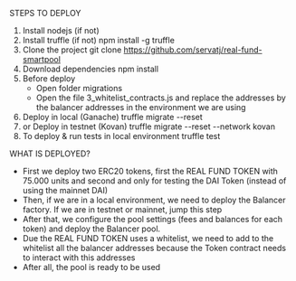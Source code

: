 STEPS TO DEPLOY
1. Install nodejs (if not)
2. Install truffle (if not)
npm install -g truffle
3. Clone the project
git clone https://github.com/servatj/real-fund-smartpool
4. Download dependencies
npm install
5. Before deploy
    - Open folder migrations
    - Open the file 3_whitelist_contracts.js and replace the addresses by the balancer addresses in the environment we are using
5. Deploy in local (Ganache)
truffle migrate --reset
6. or Deploy in testnet (Kovan)
truffle migrate --reset --network kovan
7. To deploy & run tests in local environment
truffle test

WHAT IS DEPLOYED?
- First we deploy two ERC20 tokens, first the REAL FUND TOKEN with 75.000 units and second and only for testing the DAI Token (instead of using the mainnet DAI)
- Then, if we are in a local environment, we need to deploy the Balancer factory. If we are in testnet or mainnet, jump this step
- After that, we configure the pool settings (fees and balances for each token) and deploy the Balancer pool.
- Due the REAL FUND TOKEN uses a whitelist, we need to add to the whitelist all the balancer addresses because the Token contract needs to interact with this addresses
- After all, the pool is ready to be used
